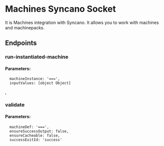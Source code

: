 # Machines Syncano Socket

It is Machines integration with Syncano. It allows you to work with machines and machinepacks.

## Endpoints

### run-instantiated-machine

#### Parameters:

      machineInstance: '===',
      inputValues: [object Object]

,
### validate

#### Parameters:

      machineDef: '===',
      ensureSuccessOutput: false,
      ensureCacheable: false,
      successExitId: 'success'

